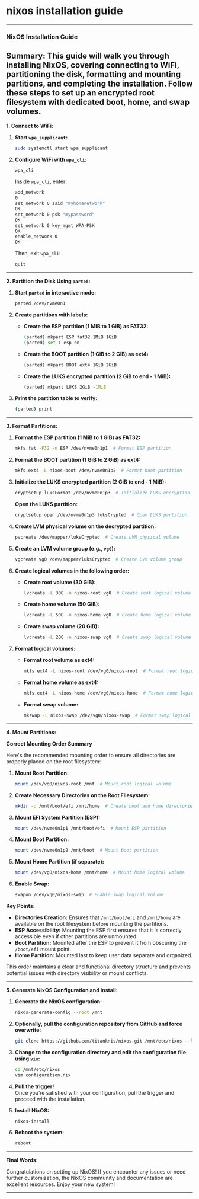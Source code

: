 # nixos installation guide

---

### NixOS Installation Guide

**Summary:**
This guide will walk you through installing NixOS, covering connecting to WiFi, partitioning the disk, formatting and mounting partitions, and completing the installation. Follow these steps to set up an encrypted root filesystem with dedicated boot, home, and swap volumes.
---

**1. Connect to WiFi:**

1. **Start `wpa_supplicant`:**
   ```sh
   sudo systemctl start wpa_supplicant
   ```

2. **Configure WiFi with `wpa_cli`:**
   ```sh
   wpa_cli
   ```

   Inside `wpa_cli`, enter:
   ```sh
   add_network
   0
   set_network 0 ssid "myhomenetwork"
   OK
   set_network 0 psk "mypassword"
   OK
   set_network 0 key_mgmt WPA-PSK
   OK
   enable_network 0
   OK
   ```

   Then, exit `wpa_cli`:
   ```sh
   quit
   ```

---

**2. Partition the Disk Using `parted`:**

1. **Start `parted` in interactive mode:**
   ```sh
   parted /dev/nvme0n1
   ```

2. **Create partitions with labels:**
   - **Create the ESP partition (1 MiB to 1 GiB) as FAT32:**
     ```sh
     (parted) mkpart ESP fat32 1MiB 1GiB
     (parted) set 1 esp on
     ```

   - **Create the BOOT partition (1 GiB to 2 GiB) as ext4:**
     ```sh
     (parted) mkpart BOOT ext4 1GiB 2GiB
     ```

   - **Create the LUKS encrypted partition (2 GiB to end - 1 MiB):**
     ```sh
     (parted) mkpart LUKS 2GiB -1MiB
     ```

3. **Print the partition table to verify:**
   ```sh
   (parted) print
   ```

---

**3. Format Partitions:**

1. **Format the ESP partition (1 MiB to 1 GiB) as FAT32:**
   ```sh
   mkfs.fat -F32 -n ESP /dev/nvme0n1p1  # Format ESP partition
   ```

2. **Format the BOOT partition (1 GiB to 2 GiB) as ext4:**
   ```sh
   mkfs.ext4 -L nixos-boot /dev/nvme0n1p2  # Format boot partition
   ```

3. **Initialize the LUKS encrypted partition (2 GiB to end - 1 MiB):**
   ```sh
   cryptsetup luksFormat /dev/nvme0n1p3  # Initialize LUKS encryption
   ```

   **Open the LUKS partition:**
   ```sh
   cryptsetup open /dev/nvme0n1p3 luksCrypted  # Open LUKS partition
   ```

4. **Create LVM physical volume on the decrypted partition:**
   ```sh
   pvcreate /dev/mapper/luksCrypted  # Create LVM physical volume
   ```

5. **Create an LVM volume group (e.g., `vg0`):**
   ```sh
   vgcreate vg0 /dev/mapper/luksCrypted  # Create LVM volume group
   ```

6. **Create logical volumes in the following order:**
   - **Create root volume (30 GiB):**
     ```sh
     lvcreate -L 30G -n nixos-root vg0  # Create root logical volume
     ```

   - **Create home volume (50 GiB):**
     ```sh
     lvcreate -L 50G -n nixos-home vg0  # Create home logical volume
     ```

   - **Create swap volume (20 GiB):**
     ```sh
     lvcreate -L 20G -n nixos-swap vg0  # Create swap logical volume
     ```

7. **Format logical volumes:**
   - **Format root volume as ext4:**
     ```sh
     mkfs.ext4 -L nixos-root /dev/vg0/nixos-root  # Format root logical volume
     ```

   - **Format home volume as ext4:**
     ```sh
     mkfs.ext4 -L nixos-home /dev/vg0/nixos-home  # Format home logical volume
     ```

   - **Format swap volume:**
     ```sh
     mkswap -L nixos-swap /dev/vg0/nixos-swap  # Format swap logical volume
     ```

---

**4. Mount Partitions:**

**Correct Mounting Order Summary**

Here's the recommended mounting order to ensure all directories are properly placed on the root filesystem:

1. **Mount Root Partition:**
   ```sh
   mount /dev/vg0/nixos-root /mnt  # Mount root logical volume
   ```

2. **Create Necessary Directories on the Root Filesystem:**
   ```sh
   mkdir -p /mnt/boot/efi /mnt/home  # Create boot and home directories
   ```

3. **Mount EFI System Partition (ESP):**
   ```sh
   mount /dev/nvme0n1p1 /mnt/boot/efi  # Mount ESP partition
   ```

4. **Mount Boot Partition:**
   ```sh
   mount /dev/nvme0n1p2 /mnt/boot  # Mount boot partition
   ```

5. **Mount Home Partition (if separate):**
   ```sh
   mount /dev/vg0/nixos-home /mnt/home  # Mount home logical volume
   ```

6. **Enable Swap:**
   ```sh
   swapon /dev/vg0/nixos-swap  # Enable swap logical volume
   ```

**Key Points:**

- **Directories Creation:** Ensures that `/mnt/boot/efi` and `/mnt/home` are available on the root filesystem before mounting the partitions.
- **ESP Accessibility:** Mounting the ESP first ensures that it is correctly accessible even if other partitions are unmounted.
- **Boot Partition:** Mounted after the ESP to prevent it from obscuring the `/boot/efi` mount point.
- **Home Partition:** Mounted last to keep user data separate and organized.

This order maintains a clear and functional directory structure and prevents potential issues with directory visibility or mount conflicts.

---

**5. Generate NixOS Configuration and Install:**

1. **Generate the NixOS configuration:**
   ```sh
   nixos-generate-config --root /mnt
   ```

2. **Optionally, pull the configuration repository from GitHub and force overwrite:**
   ```sh
   git clone https://github.com/titanknis/nixos.git /mnt/etc/nixos --force
   ```

3. **Change to the configuration directory and edit the configuration file using `vim`:**
   ```sh
   cd /mnt/etc/nixos
   vim configuration.nix
   ```

4. **Pull the trigger!**  
   Once you’re satisfied with your configuration, pull the trigger and proceed with the installation.

5. **Install NixOS:**
   ```sh
   nixos-install
   ```

6. **Reboot the system:**
   ```sh
   reboot
   ```

---

**Final Words:**

Congratulations on setting up NixOS! If you encounter any issues or need further customization, the NixOS community and documentation are excellent resources. Enjoy your new system!

---
